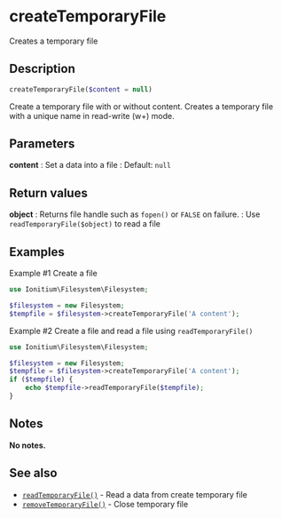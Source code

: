 # createTemporaryFile

Creates a temporary file

## Description

```php
createTemporaryFile($content = null)
```

Create a temporary file with or without content.
Creates a temporary file with a unique name in read-write (w+) mode.

## Parameters

__content__
: Set a data into a file
: Default: `null`

## Return values

__object__
: Returns file handle such as `fopen()` or `FALSE` on failure.
: Use `readTemporaryFile($object)` to read a file

## Examples

Example #1 Create a file
```php
use Ionitium\Filesystem\Filesystem;

$filesystem = new Filesystem;
$tempfile = $filesystem->createTemporaryFile('A content');
```

Example #2 Create a file and read a file using `readTemporaryFile()`
```php
use Ionitium\Filesystem\Filesystem;

$filesystem = new Filesystem;
$tempfile = $filesystem->createTemporaryFile('A content');
if ($tempfile) {
    echo $tempfile->readTemporaryFile($tempfile);
}
```

## Notes

__No notes.__

## See also

* [`readTemporaryFile()`](readtemporaryfile.md) - Read a data from create temporary file
* [`removeTemporaryFile()`](removetemporaryfile.md) - Close temporary file
